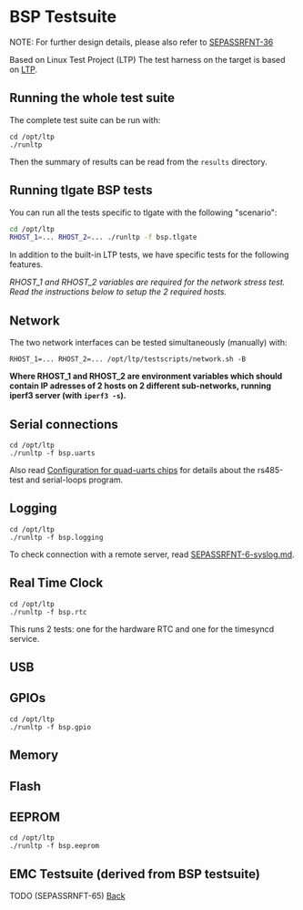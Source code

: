# BSP Testsuite

NOTE: For further design details, please also refer to [SEPASSRFNT-36](https://jira.open-groupe.com/browse/SEPASSRFNT-36)


Based on Linux Test Project (LTP)
The test harness on the target is based on [LTP](https://github.com/linux-test-project/ltp).

## Running the whole test suite
The complete test suite can be run with:
```
cd /opt/ltp
./runltp
```

Then the summary of results can be read from the `results` directory.

## Running tlgate BSP tests
You can run all the tests specific to tlgate with the following "scenario":
```bash
cd /opt/ltp
RHOST_1=... RHOST_2=... ./runltp -f bsp.tlgate
```

In addition to the built-in LTP tests, we have specific tests for the following features.

*RHOST_1 and RHOST_2 variables are required for the network stress test. Read the instructions below to setup the 2 required hosts.*

## Network
The two network interfaces can be tested simultaneously (manually) with:
```
RHOST_1=... RHOST_2=... /opt/ltp/testscripts/network.sh -B
```
**Where RHOST_1 and RHOST_2 are environment variables which should contain IP adresses of 2 hosts on 2 different sub-networks, running iperf3 server (with `iperf3 -s`).**

## Serial connections
```
cd /opt/ltp
./runltp -f bsp.uarts
```

Also read [Configuration for quad-uarts chips](SEPASSRFNT-64-uarts.md) for details about the rs485-test and serial-loops program.

## Logging
```
cd /opt/ltp
./runltp -f bsp.logging
```

To check connection with a remote server, read [SEPASSRFNT-6-syslog.md](SEPASSRFNT-6-syslog.md).

## Real Time Clock
```
cd /opt/ltp
./runltp -f bsp.rtc
```

This runs 2 tests: one for the hardware RTC and one for the timesyncd service.

## USB

## GPIOs
```
cd /opt/ltp
./runltp -f bsp.gpio
```

## Memory

## Flash

## EEPROM
```
cd /opt/ltp
./runltp -f bsp.eeprom
```


## EMC Testsuite (derived from BSP testsuite)

TODO (SEPASSRNFT-65)
[Back](toc.md)
